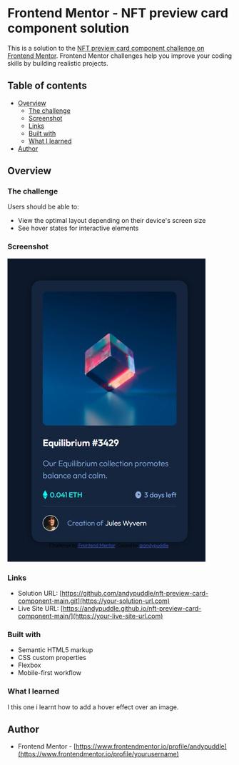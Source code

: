 # Frontend Mentor - NFT preview card component solution

This is a solution to the [NFT preview card component challenge on Frontend Mentor](https://www.frontendmentor.io/challenges/nft-preview-card-component-SbdUL_w0U). Frontend Mentor challenges help you improve your coding skills by building realistic projects.

## Table of contents

- [Overview](#overview)
  - [The challenge](#the-challenge)
  - [Screenshot](#screenshot)
  - [Links](#links)
  - [Built with](#built-with)
  - [What I learned](#what-i-learned)
- [Author](#author)

## Overview

### The challenge

Users should be able to:

- View the optimal layout depending on their device's screen size
- See hover states for interactive elements

### Screenshot

![screenshot.jpg](./screenshot.jpg)

### Links

- Solution URL: [https://github.com/andypuddle/nft-preview-card-component-main.git](https://your-solution-url.com)
- Live Site URL: [https://andypuddle.github.io/nft-preview-card-component-main/](https://your-live-site-url.com)

### Built with

- Semantic HTML5 markup
- CSS custom properties
- Flexbox
- Mobile-first workflow

### What I learned

I this one i learnt how to add a hover effect over an image.

## Author

- Frontend Mentor - [https://www.frontendmentor.io/profile/andypuddle](https://www.frontendmentor.io/profile/yourusername)
